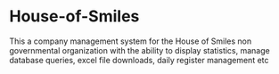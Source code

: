 # House-of-Smiles
This a company management system for the House of Smiles non governmental organization with the ability to display statistics, manage database queries, excel file downloads, daily register management etc
